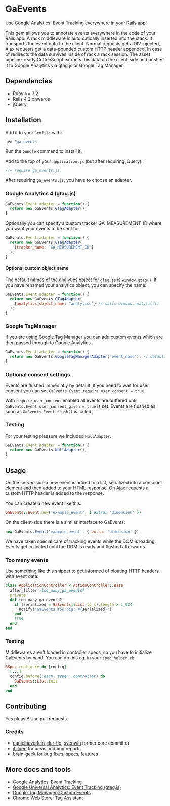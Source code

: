 # GaEvents

Use Google Analytics' Event Tracking everywhere in your Rails app!

This gem alllows you to annotate events everywhere in the code of your Rails
app.
A rack middleware is automatically inserted into the stack. It transports
the event data to the client. Normal requests get a DIV injected, Ajax requests
get a data-pounded custom HTTP header appended. In case of redirects the data
survives inside of rack a rack session.
The asset pipeline-ready CoffeeScript extracts this data on the client-side and
pushes it to Google Analytics via gtag.js or Google Tag Manager.

## Dependencies

* Ruby >= 3.2
* Rails 4.2 onwards
* jQuery

## Installation

Add it to your `Gemfile` with:

```ruby
gem 'ga_events'
```

Run the `bundle` command to install it.

Add to the top of your `application.js` (but after requiring jQuery):

```javascript
//= require ga_events.js
```

After requiring `ga_events.js`, you have to choose an adapter.

### Google Analytics 4 (gtag.js)

```javascript
GaEvents.Event.adapter = function() {
  return new GaEvents.GTagAdapter();
}
```

Optionally you can specify a custom tracker GA_MEASUREMENT_ID where you want
your events to be sent to:

```javascript
GaEvents.Event.adapter = function() {
  return new GaEvents.GTagAdapter(
    {tracker_name: "GA_MEASUREMENT_ID"}
  );
}
```

#### Optional custom object name

The default names of the analytics object for `gtag.js` is  `window.gtag()`. If
you have renamed your analytics object, you can specify the name:

```javascript
GaEvents.Event.adapter = function() {
  return new GaEvents.GTagAdapter(
    {analytics_object_name: "analytics"} // calls window.analytics()
  );
}
```

### Google TagManager

If you are using Google Tag Manager you can add custom events which are then
passed through to Google Analytics.

```javascript
GaEvents.Event.adapter = function() {
  return new GaEvents.GoogleTagManagerAdapter("event_name"); // defaults to ga_event
}
```

### Optional consent settings

Events are flushed immediatly by default. If you need to wait for user consent
you can set `GaEvents.Event.require_user_consent = true`.

With `require_user_consent` enabled all events are buffered until
`GaEvents.Event.user_consent_given = true` is set. Events are flushed as soon
as `GaEvents.Event.flush()` is called.

### Testing

For your testing pleasure we included `NullAdapter`.

```javascript
GaEvents.Event.adapter = function() {
  return new GaEvents.NullAdapter();
}
```

## Usage

On the server-side a new event is added to a list, serialized into a container
element and then added to your HTML response. On Ajax requests a custom
HTTP header is added to the response.

You can create a new event like this:

```ruby
GaEvents::Event.new('example_event', { extra: 'dimension' })
```

On the client-side there is a similar interface to GaEvents:

```javascript
new GaEvents.Event('example_event', { extra: 'dimension' })
```

We have taken special care of tracking events while the DOM is loading.
Events get collected until the DOM is ready and flushed afterwards.

### Too many events

Use something like this snippet to get informed of bloating HTTP headers with
event data:

```ruby
class ApplicationController < ActionController::Base
  after_filter :too_many_ga_events?
  private
  def too_many_ga_events?
    if (serialized = GaEvents::List.to_s).length > 1_024
      notify("GaEvents too big: #{serialized}")
    end
    true
  end
end
```

### Testing

Middlewares aren't loaded in controller specs, so you have to initialize
GaEvents by hand. You can do this eg. in your `spec_helper.rb`:

```ruby
RSpec.configure do |config|
  [...]
  config.before(:each, type: :controller) do
    GaEvents::List.init
  end
end
```

## Contributing

Yes please! Use pull requests.

### Credits

* [danielbayerlein](https://github.com/danielbayerlein), [der-flo](https://github.com/der-flo), [svenwin](https://github.com/svenwin) former core committer
* [jhilden](https://github.com/jhilden) for ideas and bug reports
* [brain-geek](https://github.com/brain-geek) for bug fixes, specs, features

## More docs and tools

* [Google Analytics: Event Tracking](https://developers.google.com/analytics/devguides/collection/gajs/eventTrackerGuide)
* [Google Universal Analytics: Event Tracking (gtag.js)](https://developers.google.com/analytics/devguides/collection/gtagjs/events)
* [Google Tag Manager: Custom Events](http://support.google.com/tagmanager/answer/2574372#GoogleAnalytics)
* [Chrome Web Store: Tag Assistant](https://chrome.google.com/webstore/detail/tag-assistant-legacy-by-g/kejbdjndbnbjgmefkgdddjlbokphdefk)
